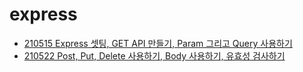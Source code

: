 # express

- [210515 Express 셋팅, GET API 만들기, Param 그리고 Query 사용하기](./210515)
- [210522 Post, Put, Delete 사용하기, Body 사용하기, 유효성 검사하기](./210522)
